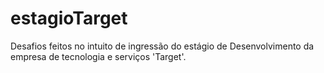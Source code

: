 # estagioTarget
Desafios feitos no intuito de ingressão do estágio de Desenvolvimento da empresa de tecnologia e serviços 'Target'.
